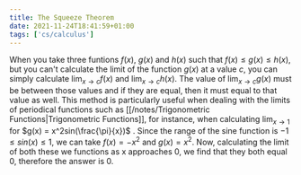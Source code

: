 ```yaml
---
title: The Squeeze Theorem
date: 2021-11-24T18:41:59+01:00
tags: ['cs/calculus']
---
```

When you take three funtions $f(x)$, $g(x)$ and $h(x)$ such that $f(x) \le g(x) \le h(x)$, but you can't calculate the limit of the function $g(x)$ at a value
$c$, you can simply calculate $\lim_{x\to c} f(x)$ and $\lim_{x\to c} h(x)$.
The value of $\lim_{x\to c} g(x)$ must be between those values and if they are
equal, then it must equal to that value as well. This method is particularly
useful when dealing with the limits of periodical functions such as
[[/notes/Trigonometric Functions|Trigonometric Functions]], for instance, when calculating $\lim_{x\to 1}$ for
$g(x) = x^2sin(\frac{\pi}{x})$ . Since the range of the sine function is $-1
\le sin(x) \le 1$, we can take $f(x) = -x^2$ and $g(x) = x^2$. Now, calculating
the limit of both these we functions as x approaches 0, we find that they both
equal 0, therefore the answer is 0.
